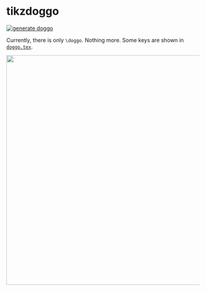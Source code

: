 # tikzdoggo

[![generate doggo](https://github.com/EagleoutIce/tikzdoggo/actions/workflows/compile.yaml/badge.svg)](https://github.com/EagleoutIce/tikzdoggo/actions/workflows/compile.yaml)

Currently, there is only `\doggo`. Nothing more. Some keys are shown in [`doggo.tex`](doggo.tex).

[<img src="https://media.githubusercontent.com/media/EagleoutIce/tikzdoggo/gh-pages/preview-1.png?raw=true" width="600"/>](https://media.githubusercontent.com/media/EagleoutIce/tikzdoggo/gh-pages/doggo.pdf)
